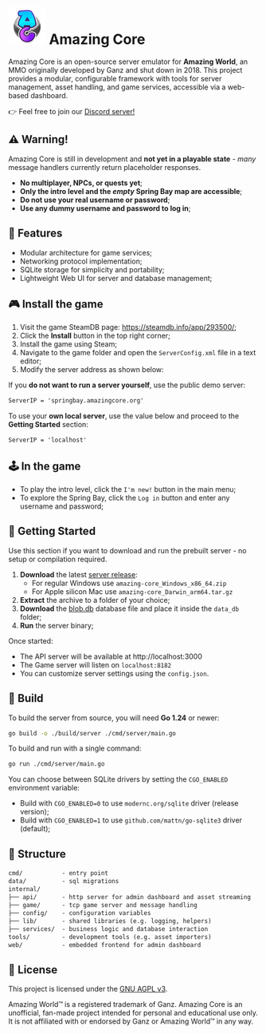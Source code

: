 # <img src="web/images/logo.png" height="75"> Amazing Core

Amazing Core is an open-source server emulator for **Amazing World**, an MMO originally developed by Ganz and shut down in 2018.
This project provides a modular, configurable framework with tools for server management, asset handling, and game services, accessible via a web-based dashboard.

👉 Feel free to join our [Discord server!](https://discord.com/invite/TWfTBbfdA9)

## ⚠️ Warning!

Amazing Core is still in development and **not yet in a playable state** - _many_ message handlers currently return placeholder responses.

- **No multiplayer, NPCs, or quests yet**;
- **Only the intro level and the _empty_ Spring Bay map are accessible**;
- **Do not use your real username or password**;
- **Use any dummy username and password to log in**;

## 🎯 Features

- Modular architecture for game services;
- Networking protocol implementation;
- SQLite storage for simplicity and portability;
- Lightweight Web UI for server and database management;

## 🎮 Install the game

1. Visit the game SteamDB page: https://steamdb.info/app/293500/;
2. Click the **Install** button in the top right corner;
3. Install the game using Steam;
4. Navigate to the game folder and open the `ServerConfig.xml` file in a text editor;
5. Modify the server address as shown below:

If you **do not want to run a server yourself**, use the public demo server:

```xml
ServerIP = 'springbay.amazingcore.org'
```

To use your **own local server**, use the value below and proceed to the **Getting Started** section:

```xml
ServerIP = 'localhost'
```

## 🕹 In the game

- To play the intro level, click the `I'm new!` button in the main menu;
- To explore the Spring Bay, click the `Log in` button and enter any username and password;

## 🧪 Getting Started

Use this section if you want to download and run the prebuilt server - no setup or compilation required.

1. **Download** the latest [server release](https://github.com/dv1x3r/amazing-core/releases):
   - For regular Windows use `amazing-core_Windows_x86_64.zip`
   - For Apple silicon Mac use `amazing-core_Darwin_arm64.tar.gz`
2. **Extract** the archive to a folder of your choice;
3. **Download** the [blob.db](https://drive.google.com/drive/folders/1K7k7ZHrL5KZTdsa5_BblgafPgeGWwKRc?usp=share_link) database file and place it inside the `data_db` folder;
4. **Run** the server binary;

Once started:

- The API server will be available at http://localhost:3000
- The Game server will listen on `localhost:8182`
- You can customize server settings using the `config.json`.

## 🧱 Build

To build the server from source, you will need **Go 1.24** or newer:

```sh
go build -o ./build/server ./cmd/server/main.go
```

To build and run with a single command:

```sh
go run ./cmd/server/main.go
```

You can choose between SQLite drivers by setting the `CGO_ENABLED` environment variable:

- Build with `CGO_ENABLED=0` to use `modernc.org/sqlite` driver (release version);
- Build with `CGO_ENABLED=1` to use `github.com/mattn/go-sqlite3` driver (default);

## 📁 Structure

```
cmd/           - entry point
data/          - sql migrations
internal/      
├── api/       - http server for admin dashboard and asset streaming
├── game/      - tcp game server and message handling
├── config/    - configuration variables
├── lib/       - shared libraries (e.g. logging, helpers)
├── services/  - business logic and database interaction
tools/         - development tools (e.g. asset importers)
web/           - embedded frontend for admin dashboard
```

## 📄 License

This project is licensed under the [GNU AGPL v3](LICENSE).

Amazing World™ is a registered trademark of Ganz. Amazing Core is an unofficial, fan-made project intended for personal and educational use only. It is not affiliated with or endorsed by Ganz or Amazing World™ in any way.
